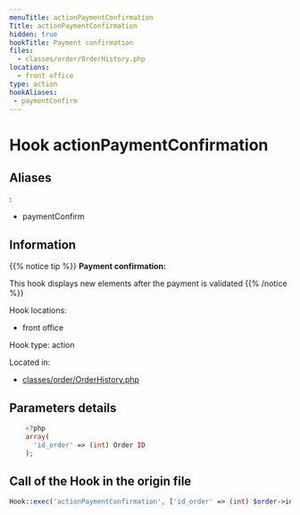 ```yaml
---
menuTitle: actionPaymentConfirmation
Title: actionPaymentConfirmation
hidden: true
hookTitle: Payment confirmation
files:
  - classes/order/OrderHistory.php
locations:
  - front office
type: action
hookAliases:
 - paymentConfirm
---
```


# Hook actionPaymentConfirmation

## Aliases
: 
 - paymentConfirm



## Information

{{% notice tip %}}
**Payment confirmation:** 

This hook displays new elements after the payment is validated
{{% /notice %}}

Hook locations: 
  - front office

Hook type: action

Located in: 
  - [classes/order/OrderHistory.php](https://github.com/PrestaShop/PrestaShop/blob/8.0.x/classes/order/OrderHistory.php)

## Parameters details

```php
    <?php
    array(
      'id_order' => (int) Order ID
    );
```

## Call of the Hook in the origin file

```php
Hook::exec('actionPaymentConfirmation', ['id_order' => (int) $order->id], null, false, true, false, $order->id_shop)
```